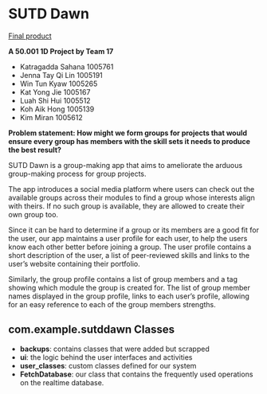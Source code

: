 # SUTD Dawn

[Final product](https://istd.sutd.edu.sg/term4-design-exhibition/50001/sutd-dawn)

**A 50.001 1D Project by Team 17**
- Katragadda Sahana 1005761
- Jenna Tay Qi Lin 1005191
- Win Tun Kyaw 1005265
- Kat Yong Jie 1005167
- Luah Shi Hui 1005512
- Koh Aik Hong 1005139
- Kim Miran 1005612

**Problem statement: How might we form groups for projects that would ensure every group has members with the skill sets it needs to produce the best result?**

SUTD Dawn is a group-making app that aims to ameliorate the arduous group-making process for group projects. 

The app introduces a social media platform where users can check out the available groups across their modules to find a group whose interests align with theirs. If no such group is available, they are allowed to create their own group too. 

Since it can be hard to determine if a group or its members are a good fit for the user, our app maintains a user profile for each user, to help the users know each other better before joining a group. The user profile contains a short description of the user, a list of peer-reviewed skills and links to the user’s website containing their portfolio. 

Similarly, the group profile contains a list of group members and a tag showing which module the group is created for. The list of group member names displayed in the group profile, links to each user’s profile, allowing for an easy reference to each of the group members strengths.

## com.example.sutddawn Classes
- **backups**: contains classes that were added but scrapped
- **ui**: the logic behind the user interfaces and activities
- **user_classes**: custom classes defined for our system
- **FetchDatabase**: our class that contains the frequently used operations on the realtime database.
